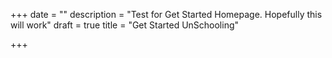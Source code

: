 +++
date = ""
description = "Test for Get Started Homepage. Hopefully this will work"
draft = true
title = "Get Started UnSchooling"

+++
